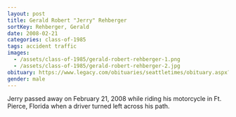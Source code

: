 ```yaml
---
layout: post
title: Gerald Robert "Jerry" Rehberger
sortKey: Rehberger, Gerald
date: 2008-02-21
categories: class-of-1985
tags: accident traffic
images:
  - /assets/class-of-1985/gerald-robert-rehberger-1.png
  - /assets/class-of-1985/gerald-robert-rehberger-2.jpg
obituary: https://www.legacy.com/obituaries/seattletimes/obituary.aspx?n=Gerald-Rehberger&pid=104697538
gender: male
---
```

Jerry passed away on February 21, 2008 while riding his motorcycle in Ft. Pierce, Florida when a driver turned left across his path.
